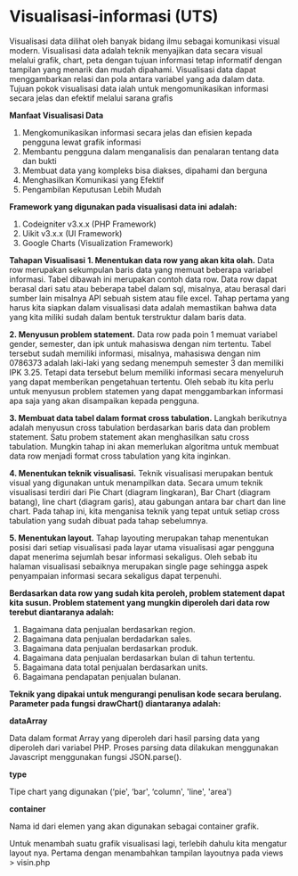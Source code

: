 # Visualisasi-informasi (UTS)
Visualisasi data dilihat oleh banyak bidang ilmu sebagai komunikasi visual modern. Visualisasi data adalah teknik menyajikan data secara visual melalui grafik, chart, peta dengan tujuan informasi tetap informatif dengan tampilan yang menarik dan mudah dipahami. Visualisasi data dapat menggambarkan relasi dan pola antara variabel yang ada dalam data. Tujuan pokok visualisasi data ialah untuk mengomunikasikan informasi secara jelas dan efektif melalui sarana grafis


<b>Manfaat Visualisasi Data</b>
1. Mengkomunikasikan informasi secara jelas dan efisien kepada pengguna lewat grafik informasi
2. Membantu pengguna dalam menganalisis dan penalaran tentang data dan bukti
3. Membuat data yang kompleks bisa diakses, dipahami dan berguna
4. Menghasilkan Komunikasi yang Efektif
5. Pengambilan Keputusan Lebih Mudah


<b>Framework yang digunakan pada visualisasi data ini adalah:</b>
1. Codeigniter v3.x.x (PHP Framework)
2. Uikit v3.x.x (UI Framework)
3. Google Charts (Visualization Framework)


<b>Tahapan Visualisasi</b>
<b>1. Menentukan data row yang akan kita olah.</b>
Data row merupakan sekumpulan baris data yang memuat beberapa variabel informasi. Tabel dibawah ini merupakan contoh data row. Data row dapat berasal dari satu atau beberapa tabel dalam sql, misalnya, atau berasal dari sumber lain misalnya API sebuah sistem atau file excel. Tahap pertama yang harus kita siapkan dalam visualisasi data adalah memastikan bahwa data yang kita miliki sudah dalam bentuk terstruktur dalam baris data.

<b>2. Menyusun problem statement.</b>
Data row pada poin 1 memuat variabel gender, semester, dan ipk untuk mahasiswa dengan nim tertentu. Tabel tersebut sudah memiliki informasi, misalnya, mahasiswa dengan nim 0786373 adalah laki-laki yang sedang menempuh semester 3 dan memiliki IPK 3.25. Tetapi data tersebut belum memiliki informasi secara menyeluruh yang dapat memberikan pengetahuan tertentu. Oleh sebab itu kita perlu untuk menyusun problem statemen yang dapat menggambarkan informasi apa saja yang akan disampaikan kepada pengguna.

<b>3. Membuat data tabel dalam format cross tabulation.</b>
Langkah berikutnya adalah menyusun cross tabulation berdasarkan baris data dan problem statement. Satu probem statement akan menghasilkan satu cross tabulation. Mungkin tahap ini akan memerlukan algoritma untuk membuat data row menjadi format cross tabulation yang kita inginkan.

<b>4. Menentukan teknik visualisasi.</b>
Teknik visualisasi merupakan bentuk visual yang digunakan untuk menampilkan data. Secara umum teknik visualisasi terdiri dari Pie Chart (diagram lingkaran), Bar Chart (diagram batang), line chart (diagram garis), atau gabungan antara bar chart dan line chart. Pada tahap ini, kita menganisa teknik yang tepat untuk setiap cross tabulation yang sudah dibuat pada tahap sebelumnya.

<b>5. Menentukan layout.</b>
Tahap layouting merupakan tahap menentukan posisi dari setiap visualisasi pada layar utama visualisasi agar pengguna dapat menerima sejumlah besar informasi sekaligus. Oleh sebab itu halaman visualisasi sebaiknya merupakan single page sehingga aspek penyampaian informasi secara sekaligus dapat terpenuhi.


<b>Berdasarkan data row yang sudah kita peroleh, problem statement dapat kita susun. Problem statement yang mungkin diperoleh dari data row terebut diantaranya adalah:</b>
1. Bagaimana data penjualan berdasarkan region.
2. Bagaimana data penjualan berdadarkan sales.
3. Bagaimana data penjualan berdasarkan produk.
4. Bagaimana data penjualan berdasarkan bulan di tahun tertentu.
5. Bagaimana data total penjualan berdasarkan units.
6. Bagaimana pendapatan penjualan bulanan.


<b>Teknik yang dipakai untuk mengurangi penulisan kode secara berulang. Parameter pada fungsi drawChart() diantaranya adalah:<p>
dataArray</b><p>
Data dalam format Array yang diperoleh dari hasil parsing data yang diperoleh dari variabel PHP. Proses parsing data dilakukan menggunakan Javascript menggunakan fungsi JSON.parse().

<b>type</b><p>
Tipe chart yang digunakan (‘pie', ‘bar', ‘column', 'line', 'area')

<b>container</b><p>
Nama id dari elemen yang akan digunakan sebagai container grafik. 
  
  
Untuk menambah suatu grafik visualisasi lagi, terlebih dahulu kita mengatur layout nya. Pertama dengan menambahkan tampilan layoutnya pada views > visin.php
